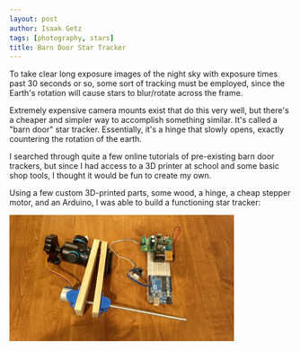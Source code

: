 ```yaml
---
layout: post
author: Isaak Getz
tags: [photography, stars]
title: Barn Door Star Tracker
---
```


To take clear long exposure images of the night sky with exposure times past 30
seconds or so, some sort of tracking must be employed, since the Earth's
rotation will cause stars to blur/rotate across the frame.

Extremely expensive camera mounts exist that do this very well, but there's a
cheaper and simpler way to accomplish something similar.  It's called a "barn
door" star tracker. Essentially, it's a hinge that slowly opens, exactly
countering the rotation of the earth.

I searched through quite a few online tutorials of pre-existing barn door
trackers, but since I had access to a 3D printer at school and some basic shop
tools, I thought it would be fun to create my own.

Using a few custom 3D-printed parts, some wood, a hinge, a cheap stepper motor,
and an Arduino, I was able to build a functioning star tracker:

<!-- ![Star tracker](/images/star_tracker_1.jpg) -->
<img src="/assets/images/astrophotography/star_tracker_1.jpg" alt="star tracker" width="400" />

